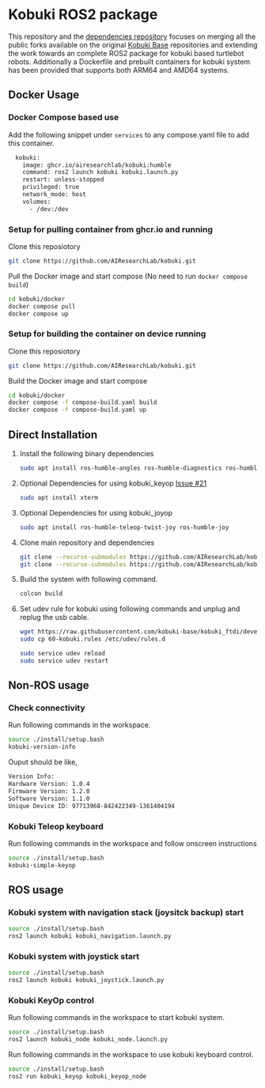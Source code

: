 # Kobuki ROS2 package

This repository and the [dependencies repository](https://github.com/AIResearchLab/kobuki_dependencies.git) focuses on merging all the public forks available on the original [Kobuki Base](https://github.com/kobuki-base) repositories and extending the work towards an complete ROS2 package for kobuki based turtlebot robots. Additionally a Dockerfile and prebuilt containers for kobuki system has been provided that supports both ARM64 and AMD64 systems. 

## Docker Usage

### Docker Compose based use

Add the following snippet under `services` to any compose.yaml file to add this container.

```bash
  kobuki:
    image: ghcr.io/airesearchlab/kobuki:humble
    command: ros2 launch kobuki kobuki.launch.py
    restart: unless-stopped
    privileged: true
    network_mode: host
    volumes:
      - /dev:/dev
```

### Setup for pulling container from ghcr.io and running

Clone this reposiotory

```bash
git clone https://github.com/AIResearchLab/kobuki.git
```

Pull the Docker image and start compose (No need to run `docker compose build`)
```bash
cd kobuki/docker
docker compose pull
docker compose up
```

### Setup for building the container on device running

Clone this reposiotory

```bash
git clone https://github.com/AIResearchLab/kobuki.git
```

Build the Docker image and start compose
```bash
cd kobuki/docker
docker compose -f compose-build.yaml build
docker compose -f compose-build.yaml up
```

## Direct Installation


1. Install the following binary dependencies

    ```bash
    sudo apt install ros-humble-angles ros-humble-diagnostics ros-humble-joint-state-publisher ros-humble-ros-testing
    ```

2. Optional Dependencies for using kobuki_keyop [Issue #21](https://github.com/ros2/teleop_twist_keyboard/issues/21)
    ```bash
    sudo apt install xterm
    ```

3. Optional Dependencies for using kobuki_joyop 
    ```bash
    sudo apt install ros-humble-teleop-twist-joy ros-humble-joy
    ```

3. Clone main repository and dependencies
    ```bash
    git clone --recurse-submodules https://github.com/AIResearchLab/kobuki.git
    git clone --recurse-submodules https://github.com/AIResearchLab/kobuki_dependencies.git
    ```

4. Build the system with following command. 
    ```bash
    colcon build
    ```

5. Set udev rule for kobuki using following commands and unplug and replug the usb cable.
    ```bash
    wget https://raw.githubusercontent.com/kobuki-base/kobuki_ftdi/devel/60-kobuki.rules
    sudo cp 60-kobuki.rules /etc/udev/rules.d

    sudo service udev reload
    sudo service udev restart
    ```

## Non-ROS usage

### Check connectivity

Run following commands in the workspace.
```bash
source ./install/setup.bash
kobuki-version-info
```

Ouput should be like,
```bash
Version Info:
Hardware Version: 1.0.4
Firmware Version: 1.2.0
Software Version: 1.1.0
Unique Device ID: 97713968-842422349-1361404194
```

### Kobuki Teleop keyboard

Run following commands in the workspace and follow onscreen instructions
```bash
source ./install/setup.bash
kobuki-simple-keyop
```

## ROS usage

### Kobuki system with navigation stack (joysitck backup) start

```bash
source ./install/setup.bash
ros2 launch kobuki kobuki_navigation.launch.py
```

### Kobuki system with joystick start

```bash
source ./install/setup.bash
ros2 launch kobuki kobuki_joystick.launch.py
```

### Kobuki KeyOp control

Run following commands in the workspace to start kobuki system.
```bash
source ./install/setup.bash
ros2 launch kobuki_node kobuki_node.launch.py
```

Run following commands in the workspace to use kobuki keyboard control.
```bash
source ./install/setup.bash
ros2 run kobuki_keyop kobuki_keyop_node
```

